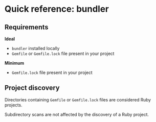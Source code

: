 # Quick reference: bundler

## Requirements

**Ideal**

- `bundler` installed locally
- `Gemfile` or `Gemfile.lock` file present in your project

**Minimum**

- `Gemfile.lock` file present in your project

## Project discovery

Directories containing `Gemfile` or `Gemfile.lock` files are considered
Ruby projects.

Subdirectory scans are not affected by the discovery of a Ruby project.
